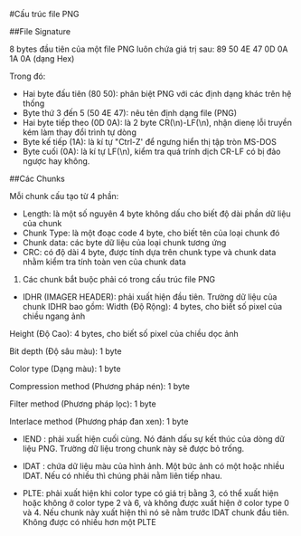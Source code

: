 #Cấu trúc file PNG

##File Signature

8 bytes đầu tiên của một file PNG luôn chứa giá trị sau: 89 50 4E 47 0D 0A 1A 0A (dạng Hex)

Trong đó:

- Hai byte đấu tiên (80 50): phân biệt PNG với các định dạng khác trên hệ thống
- Byte thứ 3 đến 5 (50 4E 47): nêu tên định dạng file (PNG)
- Hai byte tiếp theo (0D 0A): là 2 byte CR(\n)-LF(\n), nhận dienẹ lỗi truyền kém làm thay đổi trình tự dòng
- Byte kế tiếp (1A): là kí tự "Ctrl-Z' để ngưng hiển thị tập tròn MS-DOS
- Byte cuối (0A): là kí tự LF(\n), kiểm tra quá trính dịch CR-LF có bị đảo ngược hay không.

##Các Chunks

Mỗi chunk cấu tạo từ 4 phần: 
 - Length: là một số nguyên 4 byte không dấu cho biết độ dài phần dữ liệu của chunk
 - Chunk Type: là một đoạc code 4 byte, cho biết tên của loại chunk đó
 - Chunk data: các byte dữ liệu của loại chunk tương ứng
 - CRC: có độ dài 4 byte, được tính dựa trên chunk type và chunk data nhằm kiểm tra tính toàn ven của chunk data
1. Các chunk bắt buộc phải có trong cấu trúc file PNG
- IDHR (IMAGER HEADER): phải xuất hiện đầu tiên. Trường dữ liệu của chunk IDHR bao gồm: 
Width (Độ Rộng): 4 bytes, cho biết số pixel của chiều ngang ảnh

Height (Độ Cao): 4 bytes, cho biết số pixel của chiều dọc ảnh

Bit depth (Độ sâu màu): 1 byte

Color type (Dạng màu): 1 byte

Compression method (Phương pháp nén): 1 byte

Filter method (Phương pháp lọc): 1 byte

Interlace method (Phương pháp đan xen): 1 byte

- IEND : phải xuất hiện cuối cùng. Nó đánh dấu sự kết thúc của dòng dữ liệu PNG. Trường dữ liệu trong chunk này sẽ được bỏ trống.

- IDAT : chứa dữ liệu màu của hình ảnh. Một bức ảnh có một hoặc nhiều IDAT. Nếu có nhiều thì chúng phải nằm liên tiếp nhau.

- PLTE: phải xuất hiện khi color type có giá trị bằng 3, có thể xuất hiện hoặc không ở color type 2 và 6, và không được xuất hiện ở color type 0 và 4. Nếu chunk này xuất hiện thì nó sẽ nằm trước IDAT chunk đầu tiên. Không được có nhiều hơn một PLTE
